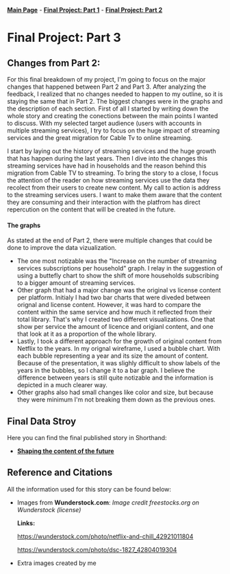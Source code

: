 [**Main Page**](https://sandrac1996.github.io/Cota_Portfolio/) - [**Final Project: Part 1**](https://sandrac1996.github.io/Cota_Portfolio/FP1.html) - [**Final Project: Part 2**](https://sandrac1996.github.io/Cota_Portfolio/FP2.html)

# Final Project: **Part 3**

## Changes from Part 2:
For this final breakdown of my project, I'm going to focus on the major changes that happened between Part 2 and Part 3. After analyzing the feedback, I realized that no changes needed to happen to my outline, so it is staying the same that in Part 2. The biggest changes were in the graphs and the description of each section.
First of all I started by writing down the whole story and creating the conections between the main points I wanted to discuss. With my selected target audience (users with accounts in multiple streaming services), I try to focus on the huge impact of streaming services and the great migration for Cable Tv to online streaming.

I start by laying out the history of streaming services and the huge growth that has happen during the last years. Then I dive into the changes this streaming services have had in households and the reason behind this migration from Cable TV to streaming. To bring the story to a close, I focus the attention of the reader on how streaming services use the data they recolect from their users to create new content. My call to action is address to the streaming services users. I want to make them aware that the content they are consuming and their interaction with the platfrom has direct repercution on the content that will be created in the future. 

#### The graphs
As stated at the end of Part 2, there were multiple changes that could be done to improve the data vizualization. 
- The one most notizable was the "Increase on the number of streaming services subscriptions per household" graph. I relay in the suggestion of using a buttefly chart to show the shift of more households subscribing to a bigger amount of streaming services. 
- Other graph that had a major change was the original vs license content per platform. Initialy I had two bar charts that were diveded between orignal and license content. However, it was hard to compare the content within the same service and how much it reflected from their total library. That's why I created two different visualizations. One that show per service the amount of licence and origianl content, and one that look at it as a proportion of the whole library. 
- Lastly, I took a different approach for the growth of original content from Netflix to the years. In my orignal wireframe, I used a bubble chart. With each bubble representing a year and its size the amount of content. Because of the presentation, it was slighly difficult to show labels of the years in the bubbles, so I change it to a bar graph. I believe the difference between years is still quite notizable and the information is depicted in a much clearer way.
- Other graphs also had small changes like color and size, but because they were minimum I'm not breaking them down as the previous ones. 

## Final Data Stroy
Here you can find the final published story in Shorthand: 
      
   - [**Shaping the content of the future**](https://carnegiemellon.shorthandstories.com/shaping-the-content--of-the-future/index.html)

## Reference and Citations
All the information used for this story can be found below:
     
   - Images from **Wunderstock.com**:
         _Image credit freestocks.org on Wunderstock (license)_
        
        **Links:** 
        
        https://wunderstock.com/photo/netflix-and-chill_42921011804
                  
        https://wunderstock.com/photo/dsc-1827_42804019304
        
   - Extra images created by me
            



